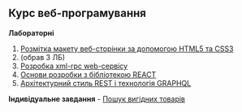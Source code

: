 ## Курс веб-програмування
**Лабораторні**
1. [Розмітка макету веб-сторінки за допомогою HTML5 та CSS3](lab1/docs/README.md)
2. (обрав 3 ЛБ)
3. [Pозробка xml-rpc web-сервісу](lab3/docs/README.md)
4. [Основи розробки з бібліотекою REACT](lab4/docs/README.md)
5. [Архітектурний стиль  REST і технологія GRAPHQL](lab5/docs/README.md)

**Індивідуальне завдання** - [Пошук вигідних товарів](ind/docs/README.md)
